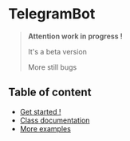 # TelegramBot

> **Attention work in progress !**
> 
> It's a beta version
>  
> More still bugs

## Table of content

- [Get started !](getStarted.md)
- [Class documentation](classDocumentation.md)
- [More examples](examples.md)
